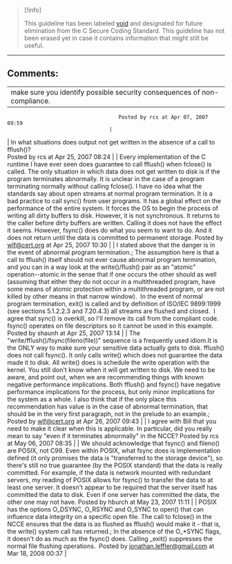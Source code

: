 > [!info]  
>
> This guideline has been labeled [void](https://wiki.sei.cmu.edu//confluence/label/seccode/void) and designated for future elimination from the C Secure Coding Standard. This guideline has not been erased yet in case it contains information that might still be useful.

------------------------------------------------------------------------
[](https://www.securecoding.cert.org/confluence/display/seccode/VOID+Using+ROSE+Checkers?showChildren=false&showComments=false) [](https://www.securecoding.cert.org/confluence/display/seccode/99.+The+Void?showChildren=false&showComments=false) [](https://www.securecoding.cert.org/confluence/display/seccode/VOID+sciSpider?showChildren=false&showComments=false)
## Comments:

|  |
| ----|
| make sure you identify possible security consequences of non-compliance.
                                        Posted by rcs at Apr 07, 2007 09:59
                                     |
| In what situations does output not get written in the absence of a call to fflush()?  
                                        Posted by rcs at Apr 25, 2007 08:24
                                     |
| Every implementation of the C runtime I have ever seen does guarantee to call fflush() when fclose() is called. The only situation in which data does not get written to disk is if the program terminates abnormally. It is unclear in the case of a program terminating normally without calling fclose(). I have no idea what the standards say about open streams at normal program termination.
It is a bad practice to call sync() from user programs. It has a global effect on the performance of the entire system. It forces the OS to begin the process of writing all dirty buffers to disk. However, it is not synchronous. It returns to the caller before dirty buffers are written. Calling it does not have the effect it seems. However, fsync() does do what you seem to want to do. And it does not return until the data is committed to permanent storage.
                                        Posted by wlf@cert.org at Apr 25, 2007 10:30
                                     |
| I stated above that the danger is in the event of abnormal program termination.; The assumption here is that a call to fflush() itself should not ever cause abnormal program termination, and you can in a way look at the write()/flush() pair as an "atomic" operation--atomic in the sense that if one occurs the other should as well (assuming that either they do not occur in a multithreaded program, have some means of atomic protection within a multithreaded program, or are not killed by other means in that narrow window).  In the event of normal program termination, exit() is called and by definition of ISO/IEC 9899:1999 (see sections 5.1.2.2.3 and 7.20.4.3) all streams are flushed and closed.
 I agree that sync() is overkill, so I'll remove its call from the compliant code.  fsync() operates on file descriptors so it cannot be used in this example.
                                        Posted by shaunh at Apr 25, 2007 13:14
                                     |
| The "write/fflush()/fsync(fileno(file))" sequence is a frequently used idiom.It is the ONLY way to make sure your sensitive data actually gets to disk. fflush() does not call fsync(). It only calls write() which does not guarantee the data made it to disk. All write() does is schedule the write operation with the kernel. You still don't know when it will get written to disk.
We need to be aware, and point out, when we are recommending things with known negative performance implications. Both fflush() and fsync() have negative performance implications for the process, but only minor implications for the system as a whole.
I also think that if the only place this recommendation has value is in the case of abnormal termination, that should be in the very first paragraph, not in the prelude to an example.;
                                        Posted by wlf@cert.org at Apr 26, 2007 09:43
                                     |
| I agree with Bill that you need to make it clear when this is applicable.  In particular, did you really mean to say "even if it terminates abnormally" in the NCCE?
                                        Posted by rcs at May 06, 2007 08:35
                                     |
| We should acknowledge that fsync() and fileno() are POSIX, not C99.
Even within POSIX, what fsync does is implementation defined (it only promises the data is "transferred to the storage device"), so there's still no true guarantee (by the POSIX standard) that the data is really committed.  For example, if the data is network mounted with redundant servers, my reading of POSIX allows for fsync() to transfer the data to at least one server.  It doesn't appear to be required that the server itself has committed the data to disk.  Even if one server has committed the data, the other one may not have.
                                        Posted by hburch at May 23, 2007 11:11
                                     |
| POSIX has the options O_DSYNC, O_RSYNC and O_SYNC to open() that can influence data integrity on a specific open file.
The call to fclose() in the NCCE ensures that the data is as flushed as fflush() would make it - that is, the write() system call has returned.; In the absence of the O_*SYNC flags, it doesn't do as much as the fsync() does.
Calling _exit() suppresses the normal file flushing operations. 
                                        Posted by jonathan.leffler@gmail.com at Mar 18, 2008 00:37
                                     |

